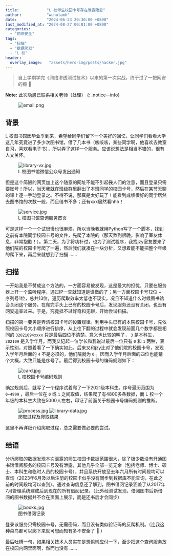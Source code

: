 ```yaml
---
title:            "L 校师生校园卡号存在泄露隐患"
author:           "wuhulamb"
date:             "2024-06-23 20:30:00 +0800"
last_modified_at: "2024-08-27 00:01:00 +0800"
categories:
  - "网络安全"
tags:
  - "扫描"
  - "数据爬取"
  - "L 校"
header:
  overlay_image:   "assets/hero-img/posts/hacker.jpg"
---
```


> 自上学期学完《网络渗透测试技术》以来的第一次实战，终于过了一把网安的瘾 :smiling_face_with_three_hearts:

**Note:** 此次隐患已联系相关老师（处理）
{: .notice--info}

<figure class="align-center">
  <img src="{{ 'media/image/2024/06/email.png' | relative_url }}" alt="email.png">
</figure>

## 背景

L 校图书馆因毕业季到来，希望给同学们留下一个美好的回忆，让同学们看看大学这几年究竟进了多少次图书馆，借了几本书<!--more-->（咳咳咳，某些同学啊，他喜欢去教室自习，喜欢看电子书），所以弄了这样一个服务。应该说想法是相当不错的，很有人文关怀。

<figure class="align-center">
  <img src="{{ 'media/image/2024/06/library-vx.jpg' | relative_url }}" alt="library-vx.jpg">
  <figcaption>L 校图书馆微信公众号发出通知</figcaption>
</figure>

但是这个简陋的网页加上这个随意的网址不能不引起~~我~~人们的注意，而且登录只需要账号！所以，当天我就在班级群里翻出了本班同学的校园卡号，然后在某节无聊的课上逐一手动登录之。不得不说，那真是太好玩了！能看到成绩很好的同学居然去图书馆的次数一般，而且借书不多；还有xxx居然看hhh！

<figure class="align-center">
  <img src="{{ 'media/image/2024/06/service.jpg' | relative_url }}" alt="service.jpg">
  <figcaption>L 校图书馆查询服务首页</figcaption>
</figure>

可是这样一个一个试很慢也很麻烦，所以当晚我就用Python写了一个脚本，找到之前有本院同学校园卡号的文件，先爬了本院的（那天熬到很晚，影响了室友休息，非常抱歉！）。第二天，为了将功补过，也为了测试程序，我找jzy室友要来了他们院的校园卡号爬了一遍，然后我们就凑在一块分析，又想着能不能把整个年级的爬下来，再后来就想到了扫描 ......

## 扫描

一开始我是不赞成这个方法的，一方面容易被发现，这是最大的担忧，只要在服务器上开一个监听程序，通过IP一查就知道是谁做的了；另一方面校园卡号12位 + 序列号1位，总共13位，遍历爬取效率太低也不现实，况且不知道什么时候图书馆会关闭这个服务。在爬完手头上已有的校园卡号后，发现服务还没有关闭，也没有网安追查过来。于是，究竟抵不过好奇和无聊，开始尝试扫描。

扫描的第一要务是弄清校园卡号的设置规律。利用手头已有的本院校园卡号，先依照校园卡号大小顺序进行排序，从上往下翻的过程中就会发现前面几个数字都是相同的 `32021094xxxx` 只是最后四位不清楚。意义也比较的明了， `3` 是本科生， `202109` 是入学年月。而我又记起一位学长和我说过最后一位只有 `0` 和 `1` 两种，表示性别，对照着看了一下确实如此。后来又和jzy比对了他们院的校园卡号，发现入学年月后面的 `4` 不是必须的，他们院就为 `0` 。因而入学年月后面的四位也能猜个大概，大致只能是序号了。最后得到校园卡号的编码规则如下：

<figure class="align-center">
  <img src="{{ 'media/image/2024/06/card.jpg' | relative_url }}" alt="card.jpg">
  <figcaption>L 校校园卡号编码规则</figcaption>
</figure>

确定规则后，就写了一个程序试着爬了一下2021级本科生。序号遍历范围为 `0~4999` ，最后一位在 `0` 或 `1` 之间取值，结果爬了有4800多条数据，而 L 校一个年级的本科生大致在5000人左右，印证了前面关于校园卡号编码规则的推断。

<figure class="half">
    <img src="{{ 'media/image/2024/06/process.jpg' | relative_url }}" alt="process.jpg">
    <img src="{{ 'media/image/2024/06/library-data.jpg' | relative_url }}" alt="library-data.jpg">
    <figcaption>爬取过程及爬取结果</figcaption>
</figure>

这里不再详细介绍爬取过程，总之需要做必要的尝试。

## 结语

分析爬取的数据发现本次泄露的师生校园卡数据范围很大，除了极少数没有开通图书馆借阅服务的校园卡号没有泄露，其他几乎全部一览无余（包括老师、博士、硕士、本科生和临时人员的校园卡号），并且系统开放至去年六月所有时间段均可以查询（2023年6月及以后注册的校园卡似乎没有同步到数据库不能查询，在此之前的时间段均可以查到）。通过查询信息还了解到，图书借阅记录涵盖了从2017年7月管理系统建成后到现在的所有借阅记录。（此外经测试发现，借阅图书后新借阅的图书数据并不会在页面上展示，而是还书后才会同步）

<figure class="align-center">
  <img src="{{ 'media/image/2024/06/books.jpg' | relative_url }}" alt="books.jpg">
  <figcaption>图书借阅记录</figcaption>
</figure>

登录该服务只需校园卡号，无需密码，而且没有类似验证码的反爬机制。（连我这种菜鸟都可以爬下来就可想而知有多不安全了 :poop: ）

最后吐槽一句，如果相关技术人员实在是想偷懒应付一下，至少把这个查询服务放在校园内网里面啊，然而也没有 ......

